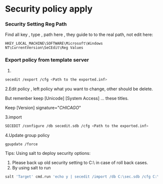 # Security policy apply

### Security Setting Reg Path <a id="Securitypolicyapply-SecuritySettingRegPath"></a>

Find all key , type , path here , they guide to to the real path, not edit here:

```text
HKEY_LOCAL_MACHINE\SOFTWARE\Microsoft\Windows NT\CurrentVersion\SeCEdit\Reg Values
```



### Export policy from  template server <a id="Securitypolicyapply-Exportpolicyfromtemplateserver"></a>

1.

```bash
secedit /export /cfg <Path to the exported.inf>
```

2.Edit  policy , left policy what you want to change, other should be delete.

But remenber keep \[Unicode\] \[System Access\] ... these titles.

Keep \[Version\] signature="$CHICAGO$"

3.import

```bash
SECEDIT /configure /db secedit.sdb /cfg <Path to the exported.inf>
```

4.Update group policy

```bash
gpupdate /force
```





Tips: Using salt to deploy security options:

1. Please back up old security setting to C:\ in case of roll back cases.
2. By using salt to run 

```bash
salt 'Target' cmd.run 'echo y | secedit /import /db C:\sec.sdb /cfg C:\sec.inf /overwrite'
```

